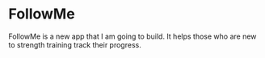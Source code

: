 # FollowMe
FollowMe is a new app that I am going to build.  It helps those who are new to strength training track their progress.
